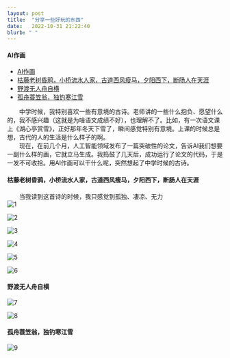 ```yaml
---
layout: post
title:  "分享一些好玩的东西"
date:   2022-10-31 21:22:40
blurb: " "
---
```






#### AI作画
- [AI作画](#ai作画)
- [枯藤老树昏鸦，小桥流水人家，古道西风瘦马，夕阳西下，断肠人在天涯](#枯藤老树昏鸦小桥流水人家古道西风瘦马夕阳西下断肠人在天涯)
- [野渡无人舟自横](#野渡无人舟自横)
- [孤舟蓑笠翁，独钓寒江雪](#孤舟蓑笠翁独钓寒江雪)

&emsp;&emsp;中学时候，我特别喜欢一些有意境的古诗。老师讲的一些什么抱负、愿望什么的，我不感兴趣（这就是为啥语文成绩不好），也理解不了。比如，有一次语文课上《湖心亭赏雪》，正好那年冬天下雪了，瞬间感觉特别有意境。上课的时候总是想，古代的人的生活是什么样子的啊。  
&emsp;&emsp;现在，在前几个月，人工智能领域发布了一篇突破性的论文，告诉AI我们想要一副什么样的画，它就立马生成。我捣鼓了几天后，成功运行了论文的代码，于是一发不可收拾。用AI作画可以干什么呢，突然想起了中学时候的古诗。  

#### 枯藤老树昏鸦，小桥流水人家，古道西风瘦马，夕阳西下，断肠人在天涯  

&emsp;&emsp;当我读到这首诗的时候，我只感觉到孤独、凄凉、无力  
![1](https://pic4.zhimg.com/v2-ded4a05f3462acc2c1170ae95fe14e27_b.jpg)  

![2](https://pic3.zhimg.com/v2-fa88957a0c9f9de189d43543d6b2c33e_b.jpg)  

![3](https://pic1.zhimg.com/v2-328522453dc83e59b6f06c28125281b8_b.jpg)  

![4](https://pic4.zhimg.com/v2-4fd1a0dfc24ecb075d2cce6c9c07fe03_b.jpg)  

![5](https://pic1.zhimg.com/v2-02314108ed1d9f4936406f1dd86c6c20_b.jpg)  

![6](https://pic3.zhimg.com/v2-711b0cf1946a9d50af047cdbcd34b462_b.jpg)  

#### 野渡无人舟自横  
![7](https://pic4.zhimg.com/v2-3a5099ed502c5690f845738c8d5b656f_b.jpg)  

![8](https://pic2.zhimg.com/v2-f023d5646112aff8dea52cbbb8c483e1_b.jpg)  

#### 孤舟蓑笠翁，独钓寒江雪  
![9](https://pic4.zhimg.com/v2-7a43949e0fac231e10e91a14b47b9d03_b.jpg)  